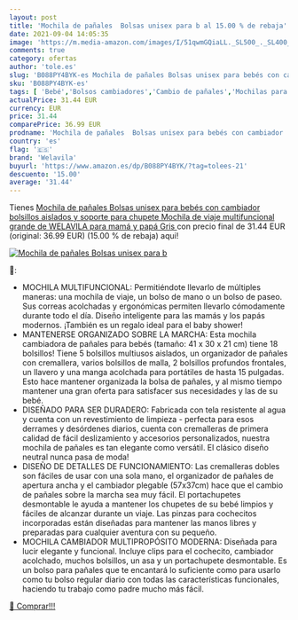 ```yaml
---
layout: post
title: 'Mochila de pañales  Bolsas unisex para b al 15.00 % de rebaja'
date: 2021-09-04 14:05:35
image: 'https://m.media-amazon.com/images/I/51qwmGQiaLL._SL500_._SL400_.jpg'
comments: true
category: ofertas
author: 'tole.es'
slug: 'B088PY4BYK-es Mochila de pañales Bolsas unisex para bebés con cambiador...'
sku: 'B088PY4BYK-es'
tags: [ 'Bebé','Bolsos cambiadores','Cambio de pañales','Mochilas para pañales','mochila','welavila', ]
actualPrice: 31.44 EUR
currency: EUR
price: 31.44
comparePrice: 36.99 EUR
prodname: 'Mochila de pañales  Bolsas unisex para bebés con cambiador  bolsillos aislados y soporte para chupete  Mochila de viaje multifuncional grande de WELAVILA para mamá y papá  Gris '
country: 'es'
flag: '🇪🇸'
brand: 'Welavila'
buyurl: 'https://www.amazon.es/dp/B088PY4BYK/?tag=tolees-21'
descuento: '15.00'
average: '31.44'
---
```


Tienes [Mochila de pañales  Bolsas unisex para bebés con cambiador  bolsillos aislados y soporte para chupete  Mochila de viaje multifuncional grande de WELAVILA para mamá y papá  Gris ](https://www.amazon.es/dp/B088PY4BYK/?tag=tolees-21) con precio final de  31.44 EUR (original: 36.99 EUR) (15.00 %  de rebaja) aqui!

[![Mochila de pañales  Bolsas unisex para b](https://m.media-amazon.com/images/I/51qwmGQiaLL._SL500_._SL400_.jpg)](https://www.amazon.es/dp/B088PY4BYK/?tag=tolees-21)

🔎:

- MOCHILA MULTIFUNCIONAL: Permitiéndote llevarlo de múltiples maneras: una mochila de viaje, un bolso de mano o un bolso de paseo. Sus correas acolchadas y ergonómicas permiten llevarlo cómodamente durante todo el día. Diseño inteligente para las mamás y los papás modernos. ¡También es un regalo ideal para el baby shower!
- MANTENERSE ORGANIZADO SOBRE LA MARCHA: Esta mochila cambiadora de pañales para bebés (tamaño: 41 x 30 x 21 cm) tiene 18 bolsillos! Tiene 5 bolsillos multiusos aislados, un organizador de pañales con cremallera, varios bolsillos de malla, 2 bolsillos profundos frontales, un llavero y una manga acolchada para portátiles de hasta 15 pulgadas. Esto hace mantener organizada la bolsa de pañales, y al mismo tiempo mantener una gran oferta para satisfacer sus necesidades y las de su bebé.
- DISEÑADO PARA SER DURADERO: Fabricada con tela resistente al agua y cuenta con un revestimiento de limpieza - perfecta para esos derrames y desórdenes diarios, cuenta con cremalleras de primera calidad de fácil deslizamiento y accesorios personalizados, nuestra mochila de pañales es tan elegante como versátil. El clásico diseño neutral nunca pasa de moda!
- DISEÑO DE DETALLES DE FUNCIONAMIENTO: Las cremalleras dobles son fáciles de usar con una sola mano, el organizador de pañales de apertura ancha y el cambiador plegable (57x37cm) hace que el cambio de pañales sobre la marcha sea muy fácil. El portachupetes desmontable le ayuda a mantener los chupetes de su bebé limpios y fáciles de alcanzar durante un viaje. Las pinzas para cochecitos incorporadas están diseñadas para mantener las manos libres y preparadas para cualquier aventura con su pequeño.
- MOCHILA CAMBIADOR MULTIPROPÓSITO MODERNA: Diseñada para lucir elegante y funcional. Incluye clips para el cochecito, cambiador acolchado, muchos bolsillos, un asa y un portachupete desmontable. Es un bolso para pañales que te encantará lo suficiente como para usarlo como tu bolso regular diario con todas las características funcionales, haciendo tu trabajo como padre mucho más fácil.

[🛒 Comprar!!!](https://www.amazon.es/dp/B088PY4BYK/?tag=tolees-21)
